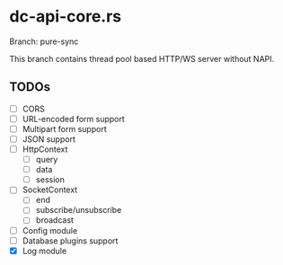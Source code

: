 # dc-api-core.rs

Branch: pure-sync

This branch contains thread pool based HTTP/WS server without NAPI.

## TODOs

- [ ] CORS
- [ ] URL-encoded form support
- [ ] Multipart form support
- [ ] JSON support
- [ ] HttpContext
  - [ ] query
  - [ ] data
  - [ ] session
- [ ] SocketContext
  - [ ] end
  - [ ] subscribe/unsubscribe
  - [ ] broadcast
- [ ] Config module
- [ ] Database plugins support
- [x] Log module
